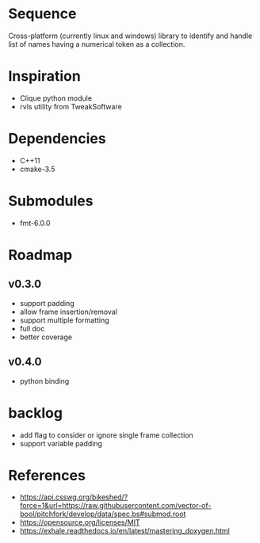 # Sequence
Cross-platform (currently linux and windows) library to identify and handle list of names
having a numerical token as a collection.

# Inspiration
* Clique python module
* rvls utility from TweakSoftware

# Dependencies
* C++11
* cmake-3.5

# Submodules
* fmt-6.0.0

# Roadmap
## v0.3.0
* support padding
* allow frame insertion/removal
* support multiple formatting
* full doc
* better coverage

## v0.4.0
* python binding

# backlog
* add flag to consider or ignore single frame collection
* support variable padding

# References
* https://api.csswg.org/bikeshed/?force=1&url=https://raw.githubusercontent.com/vector-of-bool/pitchfork/develop/data/spec.bs#submod.root
* https://opensource.org/licenses/MIT
* https://exhale.readthedocs.io/en/latest/mastering_doxygen.html